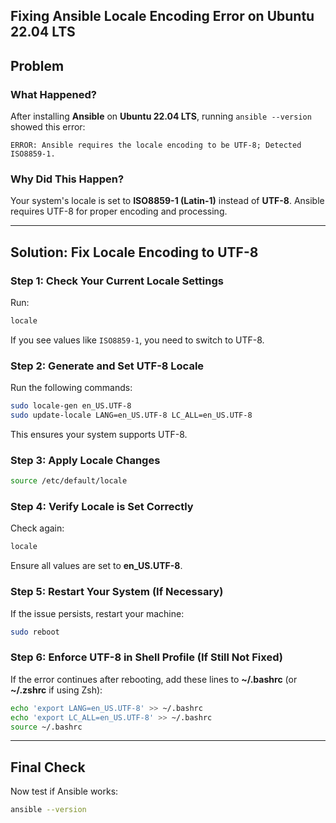## **Fixing Ansible Locale Encoding Error on Ubuntu 22.04 LTS**

## **Problem**

### **What Happened?**

After installing **Ansible** on **Ubuntu 22.04 LTS**, running `ansible --version` showed this error:

```
ERROR: Ansible requires the locale encoding to be UTF-8; Detected ISO8859-1.
```

### **Why Did This Happen?**

Your system's locale is set to **ISO8859-1 (Latin-1)** instead of **UTF-8**. Ansible requires UTF-8 for proper encoding and processing.

---

## **Solution: Fix Locale Encoding to UTF-8**

### **Step 1: Check Your Current Locale Settings**

Run:

```bash
locale
```

If you see values like `ISO8859-1`, you need to switch to UTF-8.

### **Step 2: Generate and Set UTF-8 Locale**

Run the following commands:

```bash
sudo locale-gen en_US.UTF-8
sudo update-locale LANG=en_US.UTF-8 LC_ALL=en_US.UTF-8
```

This ensures your system supports UTF-8.

### **Step 3: Apply Locale Changes**

```bash
source /etc/default/locale
```

### **Step 4: Verify Locale is Set Correctly**

Check again:

```bash
locale
```

Ensure all values are set to **en_US.UTF-8**.

### **Step 5: Restart Your System (If Necessary)**

If the issue persists, restart your machine:

```bash
sudo reboot
```

### **Step 6: Enforce UTF-8 in Shell Profile (If Still Not Fixed)**

If the error continues after rebooting, add these lines to **~/.bashrc** (or **~/.zshrc** if using Zsh):

```bash
echo 'export LANG=en_US.UTF-8' >> ~/.bashrc
echo 'export LC_ALL=en_US.UTF-8' >> ~/.bashrc
source ~/.bashrc
```

---

## **Final Check**

Now test if Ansible works:

```bash
ansible --version
```

